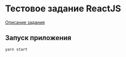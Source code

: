 # Тестовое задание ReactJS

[Описание задания](https://docs.google.com/document/d/1CkOW4UuN0XkhSqsfO9Y8qZOMbtDLE9AOlASXUY2PA7E/edit#)

## Запуск приложения

`yarn start`
